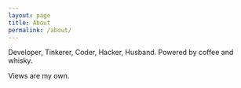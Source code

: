 ```yaml
---
layout: page
title: About
permalink: /about/
---
```

Developer, Tinkerer, Coder, Hacker, Husband. Powered by coffee and whisky.

Views are my own.
